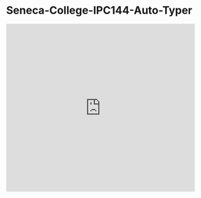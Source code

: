 # Seneca-College-IPC144-Auto-Typer
<div style='position:relative; padding-bottom:calc(80.42% + 44px)'><iframe src='https://gfycat.com/ifr/AfraidAlarmingJerboa' frameborder='0' scrolling='no' width='100%' height='100%' style='position:absolute;top:0;left:0;' allowfullscreen></iframe></div>
